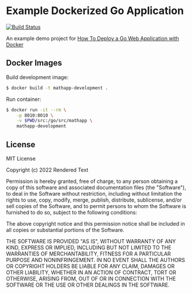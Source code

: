 # Example Dockerized Go Application

[![Build Status](https://semaphore-demos.semaphoreci.com/badges/golang-mathapp/branches/master.svg?key=3c5ab555-0c9b-44df-806e-cacc1b5b416b)](https://semaphore-demos.semaphoreci.com/projects/golang-mathapp)

An example demo project for [How To Deploy a Go Web Application with Docker](https://semaphoreci.com/community/tutorials/how-to-deploy-a-go-web-application-with-docker)

## Docker Images

Build development image:

```bash
$ docker build -t mathapp-development .
```

Run container:

```bash
$ docker run -it --rm \
    -p 8010:8010 \
    -v $PWD/src:/go/src/mathapp \
    mathapp-development
```

## License

MIT License

Copyright (c) 2022 Rendered Text

Permission is hereby granted, free of charge, to any person obtaining a copy
of this software and associated documentation files (the "Software"), to deal
in the Software without restriction, including without limitation the rights
to use, copy, modify, merge, publish, distribute, sublicense, and/or sell
copies of the Software, and to permit persons to whom the Software is
furnished to do so, subject to the following conditions:

The above copyright notice and this permission notice shall be included in all
copies or substantial portions of the Software.

THE SOFTWARE IS PROVIDED "AS IS", WITHOUT WARRANTY OF ANY KIND, EXPRESS OR
IMPLIED, INCLUDING BUT NOT LIMITED TO THE WARRANTIES OF MERCHANTABILITY,
FITNESS FOR A PARTICULAR PURPOSE AND NONINFRINGEMENT. IN NO EVENT SHALL THE
AUTHORS OR COPYRIGHT HOLDERS BE LIABLE FOR ANY CLAIM, DAMAGES OR OTHER
LIABILITY, WHETHER IN AN ACTION OF CONTRACT, TORT OR OTHERWISE, ARISING FROM,
OUT OF OR IN CONNECTION WITH THE SOFTWARE OR THE USE OR OTHER DEALINGS IN THE
SOFTWARE.


